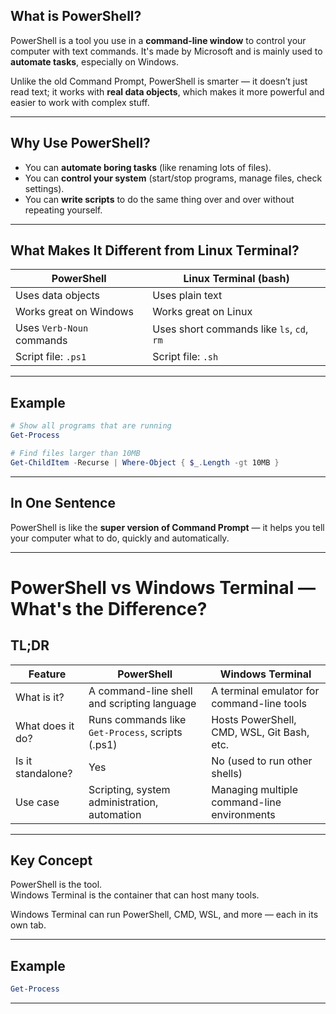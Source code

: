 ## What is PowerShell?

PowerShell is a tool you use in a **command-line window** to control your computer with text commands. It's made by Microsoft and is mainly used to **automate tasks**, especially on Windows.

Unlike the old Command Prompt, PowerShell is smarter — it doesn’t just read text; it works with **real data objects**, which makes it more powerful and easier to work with complex stuff.

---

## Why Use PowerShell?

* You can **automate boring tasks** (like renaming lots of files).
* You can **control your system** (start/stop programs, manage files, check settings).
* You can **write scripts** to do the same thing over and over without repeating yourself.

---

## What Makes It Different from Linux Terminal?

| PowerShell                | Linux Terminal (bash)                     |
| ------------------------- | ----------------------------------------- |
| Uses data objects         | Uses plain text                           |
| Works great on Windows    | Works great on Linux                      |
| Uses `Verb-Noun` commands | Uses short commands like `ls`, `cd`, `rm` |
| Script file: `.ps1`       | Script file: `.sh`                        |

---

## Example

```powershell
# Show all programs that are running
Get-Process

# Find files larger than 10MB
Get-ChildItem -Recurse | Where-Object { $_.Length -gt 10MB }
```

---

## In One Sentence

PowerShell is like the **super version of Command Prompt** — it helps you tell your computer what to do, quickly and automatically.

---

# PowerShell vs Windows Terminal — What's the Difference?

## TL;DR

| Feature                         | PowerShell                                           | Windows Terminal                                 |
|---------------------------------|------------------------------------------------------|--------------------------------------------------|
| What is it?                    | A command-line shell and scripting language          | A terminal emulator for command-line tools       |
| What does it do?               | Runs commands like `Get-Process`, scripts (.ps1)     | Hosts PowerShell, CMD, WSL, Git Bash, etc.       |
| Is it standalone?              | Yes                                                 | No (used to run other shells)                    |
| Use case                       | Scripting, system administration, automation         | Managing multiple command-line environments       |

---

## Key Concept

PowerShell is the tool.  
Windows Terminal is the container that can host many tools.

Windows Terminal can run PowerShell, CMD, WSL, and more — each in its own tab.

---

## Example

```powershell
Get-Process
```
---

